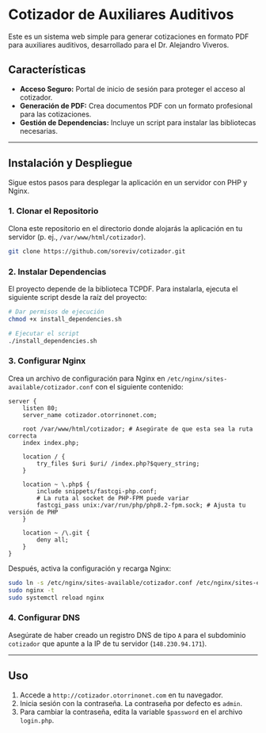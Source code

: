 # Cotizador de Auxiliares Auditivos

Este es un sistema web simple para generar cotizaciones en formato PDF para auxiliares auditivos, desarrollado para el Dr. Alejandro Viveros.

## Características

- **Acceso Seguro:** Portal de inicio de sesión para proteger el acceso al cotizador.
- **Generación de PDF:** Crea documentos PDF con un formato profesional para las cotizaciones.
- **Gestión de Dependencias:** Incluye un script para instalar las bibliotecas necesarias.

---

## Instalación y Despliegue

Sigue estos pasos para desplegar la aplicación en un servidor con PHP y Nginx.

### 1. Clonar el Repositorio

Clona este repositorio en el directorio donde alojarás la aplicación en tu servidor (p. ej., `/var/www/html/cotizador`).

```bash
git clone https://github.com/soreviv/cotizador.git
```

### 2. Instalar Dependencias

El proyecto depende de la biblioteca TCPDF. Para instalarla, ejecuta el siguiente script desde la raíz del proyecto:

```bash
# Dar permisos de ejecución
chmod +x install_dependencies.sh

# Ejecutar el script
./install_dependencies.sh
```

### 3. Configurar Nginx

Crea un archivo de configuración para Nginx en `/etc/nginx/sites-available/cotizador.conf` con el siguiente contenido:

```nginx
server {
    listen 80;
    server_name cotizador.otorrinonet.com;

    root /var/www/html/cotizador; # Asegúrate de que esta sea la ruta correcta
    index index.php;

    location / {
        try_files $uri $uri/ /index.php?$query_string;
    }

    location ~ \.php$ {
        include snippets/fastcgi-php.conf;
        # La ruta al socket de PHP-FPM puede variar
        fastcgi_pass unix:/var/run/php/php8.2-fpm.sock; # Ajusta tu versión de PHP
    }

    location ~ /\.git {
        deny all;
    }
}
```

Después, activa la configuración y recarga Nginx:

```bash
sudo ln -s /etc/nginx/sites-available/cotizador.conf /etc/nginx/sites-enabled/
sudo nginx -t
sudo systemctl reload nginx
```

### 4. Configurar DNS

Asegúrate de haber creado un registro DNS de tipo `A` para el subdominio `cotizador` que apunte a la IP de tu servidor (`148.230.94.171`).

---

## Uso

1.  Accede a `http://cotizador.otorrinonet.com` en tu navegador.
2.  Inicia sesión con la contraseña. La contraseña por defecto es `admin`.
3.  Para cambiar la contraseña, edita la variable `$password` en el archivo `login.php`.
